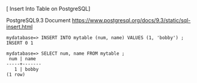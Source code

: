 [ Insert Into Table on PostgreSQL]

PostgreSQL9.3 Document https://www.postgresql.org/docs/9.3/static/sql-insert.html

```{sql}
mydatabase=> INSERT INTO mytable (num, name) VALUES (1, 'bobby') ;
INSERT 0 1

mydatabase=> SELECT num, name FROM mytable ;
 num | name  
-----+-------
   1 | bobby
(1 row)
``` 

